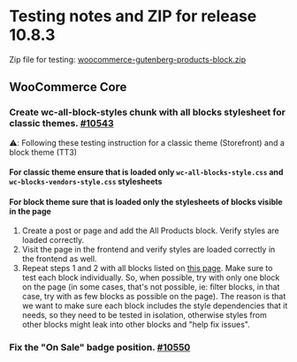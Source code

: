 # Testing notes and ZIP for release 10.8.3

Zip file for testing: [woocommerce-gutenberg-products-block.zip](https://github.com/woocommerce/woocommerce-blocks/files/12321530/woocommerce-gutenberg-products-block.zip)

## WooCommerce Core

### Create wc-all-block-styles chunk with all blocks stylesheet for classic themes. [#10543](https://github.com/woocommerce/woocommerce-blocks/pull/10543)

⚠️: Following these testing instruction for a classic theme (Storefront) and a block theme (TT3)

#### For classic theme ensure that is loaded only `wc-all-blocks-style.css` and `wc-blocks-vendors-style.css` stylesheets

#### For block theme sure that is loaded only the stylesheets of blocks visible in the page

1. Create a post or page and add the All Products block. Verify styles are loaded correctly.
2. Visit the page in the frontend and verify styles are loaded correctly in the frontend as well.
3. Repeat steps 1 and 2 with all blocks listed on [this page](https://wordpress.org/plugins/woo-gutenberg-products-block/). Make sure to test each block individually. So, when possible, try with only one block on the page (in some cases, that's not possible, ie: filter blocks, in that case, try with as few blocks as possible on the page). The reason is that we want to make sure each block includes the style dependencies that it needs, so they need to be tested in isolation, otherwise styles from other blocks might leak into other blocks and "help fix issues".

### Fix the "On Sale" badge position. [#10550](https://github.com/woocommerce/woocommerce-blocks/pull/10550)
